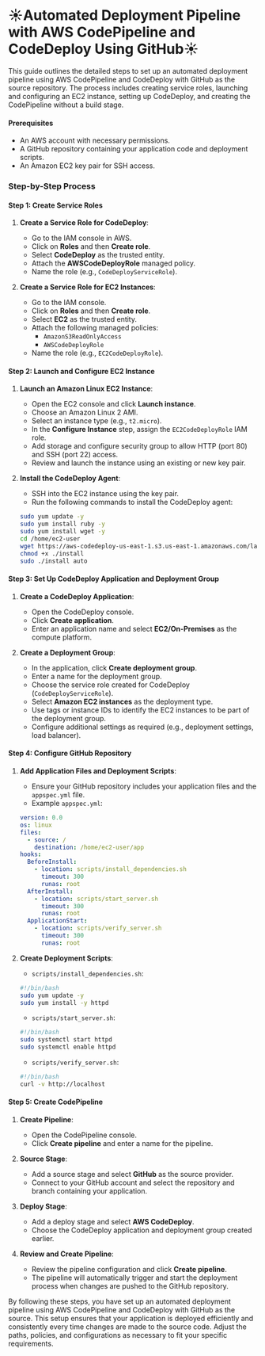# ☀️Automated Deployment Pipeline with AWS CodePipeline and CodeDeploy Using GitHub☀️

This guide outlines the detailed steps to set up an automated deployment pipeline using AWS CodePipeline and CodeDeploy with GitHub as the source repository. The process includes creating service roles, launching and configuring an EC2 instance, setting up CodeDeploy, and creating the CodePipeline without a build stage.

#### Prerequisites
- An AWS account with necessary permissions.
- A GitHub repository containing your application code and deployment scripts.
- An Amazon EC2 key pair for SSH access.

### Step-by-Step Process

#### Step 1: Create Service Roles

1. **Create a Service Role for CodeDeploy**:
   - Go to the IAM console in AWS.
   - Click on **Roles** and then **Create role**.
   - Select **CodeDeploy** as the trusted entity.
   - Attach the **AWSCodeDeployRole** managed policy.
   - Name the role (e.g., `CodeDeployServiceRole`).

2. **Create a Service Role for EC2 Instances**:
   - Go to the IAM console.
   - Click on **Roles** and then **Create role**.
   - Select **EC2** as the trusted entity.
   - Attach the following managed policies:
     - `AmazonS3ReadOnlyAccess`
     - `AWSCodeDeployRole`
   - Name the role (e.g., `EC2CodeDeployRole`).

#### Step 2: Launch and Configure EC2 Instance

1. **Launch an Amazon Linux EC2 Instance**:
   - Open the EC2 console and click **Launch instance**.
   - Choose an Amazon Linux 2 AMI.
   - Select an instance type (e.g., `t2.micro`).
   - In the **Configure Instance** step, assign the `EC2CodeDeployRole` IAM role.
   - Add storage and configure security group to allow HTTP (port 80) and SSH (port 22) access.
   - Review and launch the instance using an existing or new key pair.

2. **Install the CodeDeploy Agent**:
   - SSH into the EC2 instance using the key pair.
   - Run the following commands to install the CodeDeploy agent:

   ```bash
   sudo yum update -y
   sudo yum install ruby -y
   sudo yum install wget -y
   cd /home/ec2-user
   wget https://aws-codedeploy-us-east-1.s3.us-east-1.amazonaws.com/latest/install
   chmod +x ./install
   sudo ./install auto
   ```

#### Step 3: Set Up CodeDeploy Application and Deployment Group

1. **Create a CodeDeploy Application**:
   - Open the CodeDeploy console.
   - Click **Create application**.
   - Enter an application name and select **EC2/On-Premises** as the compute platform.

2. **Create a Deployment Group**:
   - In the application, click **Create deployment group**.
   - Enter a name for the deployment group.
   - Choose the service role created for CodeDeploy (`CodeDeployServiceRole`).
   - Select **Amazon EC2 instances** as the deployment type.
   - Use tags or instance IDs to identify the EC2 instances to be part of the deployment group.
   - Configure additional settings as required (e.g., deployment settings, load balancer).

#### Step 4: Configure GitHub Repository

1. **Add Application Files and Deployment Scripts**:
   - Ensure your GitHub repository includes your application files and the `appspec.yml` file.
   - Example `appspec.yml`:

   ```yaml
   version: 0.0
   os: linux
   files:
     - source: /
       destination: /home/ec2-user/app
   hooks:
     BeforeInstall:
       - location: scripts/install_dependencies.sh
         timeout: 300
         runas: root
     AfterInstall:
       - location: scripts/start_server.sh
         timeout: 300
         runas: root
     ApplicationStart:
       - location: scripts/verify_server.sh
         timeout: 300
         runas: root
   ```

2. **Create Deployment Scripts**:
   - `scripts/install_dependencies.sh`:

   ```bash
   #!/bin/bash
   sudo yum update -y
   sudo yum install -y httpd
   ```

   - `scripts/start_server.sh`:

   ```bash
   #!/bin/bash
   sudo systemctl start httpd
   sudo systemctl enable httpd
   ```

   - `scripts/verify_server.sh`:

   ```bash
   #!/bin/bash
   curl -v http://localhost
   ```

#### Step 5: Create CodePipeline

1. **Create Pipeline**:
   - Open the CodePipeline console.
   - Click **Create pipeline** and enter a name for the pipeline.

2. **Source Stage**:
   - Add a source stage and select **GitHub** as the source provider.
   - Connect to your GitHub account and select the repository and branch containing your application.

3. **Deploy Stage**:
   - Add a deploy stage and select **AWS CodeDeploy**.
   - Choose the CodeDeploy application and deployment group created earlier.

4. **Review and Create Pipeline**:
   - Review the pipeline configuration and click **Create pipeline**.
   - The pipeline will automatically trigger and start the deployment process when changes are pushed to the GitHub repository.

By following these steps, you have set up an automated deployment pipeline using AWS CodePipeline and CodeDeploy with GitHub as the source. This setup ensures that your application is deployed efficiently and consistently every time changes are made to the source code. Adjust the paths, policies, and configurations as necessary to fit your specific requirements.
